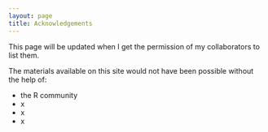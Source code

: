 ```yaml
---
layout: page
title: Acknowledgements
---
```


This page will be updated when I get the permission of my collaborators to list them. 

The materials available on this site would not have been possible without the help of:
* the R community
* x
* x
* x

